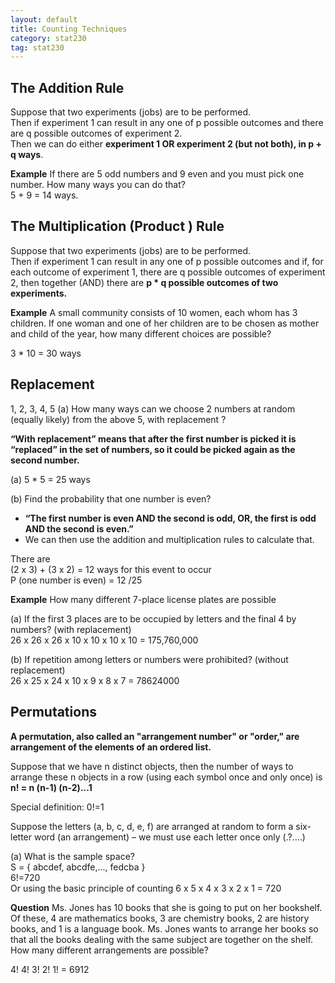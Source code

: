 ```yaml
---
layout: default
title: Counting Techniques
category: stat230
tag: stat230
---
```


## The Addition Rule
Suppose that two experiments (jobs) are to be performed.  
Then if experiment 1 can result in any one of p possible outcomes and there are q possible outcomes of experiment 2.  
Then we can do either **experiment 1 OR experiment 2 (but not both), in p + q ways**.  

**Example**
If there are 5 odd numbers and 9 even and you must pick one number. How many ways you can do that?  
5 + 9 = 14 ways.  

## The Multiplication (Product ) Rule
Suppose that two experiments (jobs) are to be performed.  
Then if experiment 1 can result in any one of p possible outcomes and if, for each outcome of experiment 1, there are q possible outcomes of experiment 2, then together (AND) there are **p * q possible outcomes of two experiments.**  

**Example**
A small community consists of 10 women, each whom has 3 children. If one woman and one of her children are to be chosen as mother and child of the year, how many different choices are possible?  

3 * 10 = 30 ways

## Replacement

1, 2, 3, 4, 5
(a) How many ways can we choose 2 numbers at random
(equally likely) from the above 5, with replacement ?

**“With replacement” means that after the first number is picked it is “replaced” in the set of numbers, so it could be picked again as the second number.**

(a) 5 * 5 = 25 ways  

(b) Find the probability that one number is even?
- **“The first number is even AND the second is odd, OR, the first
is odd AND the second is even.”**  
- We can then use the addition and multiplication rules to
calculate that.  

There are  
(2 x 3) + (3 x 2) = 12 ways for this event to occur  
P (one number is even) = 12 /25  

**Example**
How many different 7-place license plates are possible  

(a) If the first 3 places are to be occupied by letters and the final 4
by numbers? (with replacement)  
26 x 26 x 26 x 10 x 10 x 10 x 10 = 175,760,000

(b) If repetition among letters or numbers were prohibited?
(without replacement)  
26 x 25 x 24 x 10 x 9 x 8 x 7 = 78624000  

## Permutations  
**A permutation, also called an "arrangement number" or "order," are arrangement of the elements of an ordered list.**  

Suppose that we have n distinct objects, then the number of ways to arrange these n objects in a row (using each symbol once and only once) is  
**n! = n (n-1) (n-2)...1**

Special definition: 0!=1  

Suppose the letters (a, b, c, d, e, f) are arranged at random to form a six-letter word (an arrangement) – we must use each letter once only (.?....)  


(a) What is the sample space?  
S = { abcdef, abcdfe,..., fedcba }  
6!=720  
Or using the basic principle of counting 6 x 5 x 4 x 3 x 2 x 1 = 720  

**Question**
Ms. Jones has 10 books that she is going to put on her bookshelf. Of these, 4 are mathematics books, 3 are chemistry books, 2 are history books, and 1 is a language book. Ms. Jones wants to arrange her books so that all the books dealing with the same subject are together on the shelf. How many different arrangements are possible?  

4! 4! 3! 2! 1! = 6912  
